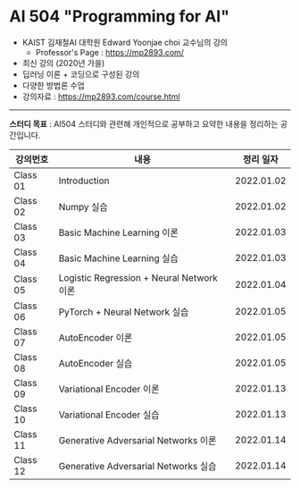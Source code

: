 # AI 504 "Programming for AI"
- KAIST 김재철AI 대학원 Edward Yoonjae choi 교수님의 강의
    - Professor's Page : https://mp2893.com/
- 최신 강의 (2020년 가을)
- 딥러닝 이론 + 코딩으로 구성된 강의
- 다양한 방법론 수업
- 강의자료 : https://mp2893.com/course.html

---

**스터디 목표** : AI504 스터디와 관련해 개인적으로 공부하고 요약한 내용을 정리하는 공간입니다.

|강의번호|내용|정리 일자|
|---|---|---|
|Class 01|Introduction|2022.01.02|
|Class 02|Numpy 실습|2022.01.02|
|Class 03|Basic Machine Learning 이론|2022.01.03|
|Class 04|Basic Machine Learning 실습|2022.01.03|
|Class 05|Logistic Regression + Neural Network 이론|2022.01.04|
|Class 06|PyTorch + Neural Network 실습|2022.01.05|
|Class 07|AutoEncoder 이론|2022.01.05|
|Class 08|AutoEncoder 실습|2022.01.05|
|Class 09|Variational Encoder 이론|2022.01.13|
|Class 10|Variational Encoder 실습|2022.01.13|
|Class 11|Generative Adversarial Networks 이론|2022.01.14|
|Class 12|Generative Adversarial Networks 실습|2022.01.14|
